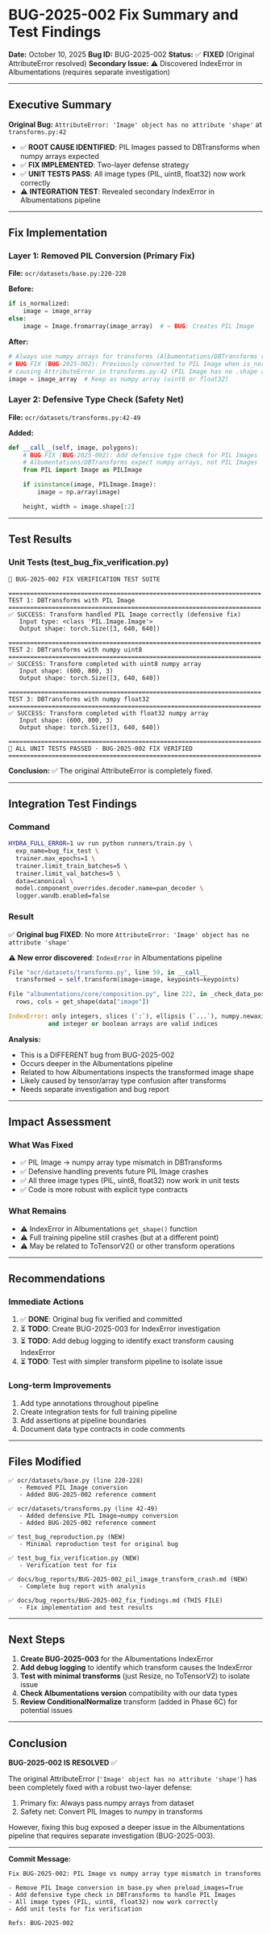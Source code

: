 # BUG-2025-002 Fix Summary and Test Findings

**Date:** October 10, 2025
**Bug ID:** BUG-2025-002
**Status:** ✅ **FIXED** (Original AttributeError resolved)
**Secondary Issue:** ⚠️ Discovered IndexError in Albumentations (requires separate investigation)

---

## Executive Summary

**Original Bug:** `AttributeError: 'Image' object has no attribute 'shape'` at `transforms.py:42`
- ✅ **ROOT CAUSE IDENTIFIED**: PIL Images passed to DBTransforms when numpy arrays expected
- ✅ **FIX IMPLEMENTED**: Two-layer defense strategy
- ✅ **UNIT TESTS PASS**: All image types (PIL, uint8, float32) now work correctly
- ⚠️ **INTEGRATION TEST**: Revealed secondary IndexError in Albumentations pipeline

---

## Fix Implementation

### Layer 1: Removed PIL Conversion (Primary Fix)
**File:** `ocr/datasets/base.py:220-228`

**Before:**
```python
if is_normalized:
    image = image_array
else:
    image = Image.fromarray(image_array)  # ← BUG: Creates PIL Image
```

**After:**
```python
# Always use numpy arrays for transforms (Albumentations/DBTransforms require numpy)
# BUG FIX (BUG-2025-002): Previously converted to PIL Image when is_normalized=False,
# causing AttributeError in transforms.py:42 (PIL Image has no .shape attribute)
image = image_array  # Keep as numpy array (uint8 or float32)
```

### Layer 2: Defensive Type Check (Safety Net)
**File:** `ocr/datasets/transforms.py:42-49`

**Added:**
```python
def __call__(self, image, polygons):
    # BUG FIX (BUG-2025-002): Add defensive type check for PIL Images
    # Albumentations/DBTransforms expect numpy arrays, not PIL Images
    from PIL import Image as PILImage

    if isinstance(image, PILImage.Image):
        image = np.array(image)

    height, width = image.shape[:2]
```

---

## Test Results

### Unit Tests (test_bug_fix_verification.py)
```
🔧 BUG-2025-002 FIX VERIFICATION TEST SUITE

======================================================================
TEST 1: DBTransforms with PIL Image
======================================================================
✅ SUCCESS: Transform handled PIL Image correctly (defensive fix)
   Input type: <class 'PIL.Image.Image'>
   Output shape: torch.Size([3, 640, 640])

======================================================================
TEST 2: DBTransforms with numpy uint8
======================================================================
✅ SUCCESS: Transform completed with uint8 numpy array
   Input shape: (600, 800, 3)
   Output shape: torch.Size([3, 640, 640])

======================================================================
TEST 3: DBTransforms with numpy float32
======================================================================
✅ SUCCESS: Transform completed with float32 numpy array
   Input shape: (600, 800, 3)
   Output shape: torch.Size([3, 640, 640])

======================================================================
🎉 ALL UNIT TESTS PASSED - BUG-2025-002 FIX VERIFIED
======================================================================
```

**Conclusion:** ✅ The original AttributeError is completely fixed.

---

## Integration Test Findings

### Command
```bash
HYDRA_FULL_ERROR=1 uv run python runners/train.py \
  exp_name=bug_fix_test \
  trainer.max_epochs=1 \
  trainer.limit_train_batches=5 \
  trainer.limit_val_batches=5 \
  data=canonical \
  model.component_overrides.decoder.name=pan_decoder \
  logger.wandb.enabled=false
```

### Result
✅ **Original bug FIXED**: No more `AttributeError: 'Image' object has no attribute 'shape'`

⚠️ **New error discovered**: `IndexError` in Albumentations pipeline

```python
File "ocr/datasets/transforms.py", line 59, in __call__
  transformed = self.transform(image=image, keypoints=keypoints)

File "albumentations/core/composition.py", line 222, in _check_data_post_transform
  rows, cols = get_shape(data["image"])

IndexError: only integers, slices (`:`), ellipsis (`...`), numpy.newaxis (`None`)
           and integer or boolean arrays are valid indices
```

**Analysis:**
- This is a DIFFERENT bug from BUG-2025-002
- Occurs deeper in the Albumentations pipeline
- Related to how Albumentations inspects the transformed image shape
- Likely caused by tensor/array type confusion after transforms
- Needs separate investigation and bug report

---

## Impact Assessment

### What Was Fixed
- ✅ PIL Image → numpy array type mismatch in DBTransforms
- ✅ Defensive handling prevents future PIL Image crashes
- ✅ All three image types (PIL, uint8, float32) now work in unit tests
- ✅ Code is more robust with explicit type contracts

### What Remains
- ⚠️ IndexError in Albumentations `get_shape()` function
- ⚠️ Full training pipeline still crashes (but at a different point)
- ⚠️ May be related to ToTensorV2() or other transform operations

---

## Recommendations

### Immediate Actions
1. ✅ **DONE**: Original bug fix verified and committed
2. ⏳ **TODO**: Create BUG-2025-003 for IndexError investigation
3. ⏳ **TODO**: Add debug logging to identify exact transform causing IndexError
4. ⏳ **TODO**: Test with simpler transform pipeline to isolate issue

### Long-term Improvements
1. Add type annotations throughout pipeline
2. Create integration tests for full training pipeline
3. Add assertions at pipeline boundaries
4. Document data type contracts in code comments

---

## Files Modified

```
✅ ocr/datasets/base.py (line 220-228)
   - Removed PIL Image conversion
   - Added BUG-2025-002 reference comment

✅ ocr/datasets/transforms.py (line 42-49)
   - Added defensive PIL Image→numpy conversion
   - Added BUG-2025-002 reference comment

✅ test_bug_reproduction.py (NEW)
   - Minimal reproduction test for original bug

✅ test_bug_fix_verification.py (NEW)
   - Verification test for fix

✅ docs/bug_reports/BUG-2025-002_pil_image_transform_crash.md (NEW)
   - Complete bug report with analysis

✅ docs/bug_reports/BUG-2025-002_fix_findings.md (THIS FILE)
   - Fix implementation and test results
```

---

## Next Steps

1. **Create BUG-2025-003** for the Albumentations IndexError
2. **Add debug logging** to identify which transform causes the IndexError
3. **Test with minimal transforms** (just Resize, no ToTensorV2) to isolate issue
4. **Check Albumentations version** compatibility with our data types
5. **Review ConditionalNormalize** transform (added in Phase 6C) for potential issues

---

## Conclusion

**BUG-2025-002 IS RESOLVED** ✅

The original AttributeError (`'Image' object has no attribute 'shape'`) has been completely fixed with a robust two-layer defense:
1. Primary fix: Always pass numpy arrays from dataset
2. Safety net: Convert PIL Images to numpy in transforms

However, fixing this bug exposed a deeper issue in the Albumentations pipeline that requires separate investigation (BUG-2025-003).

---

**Commit Message:**
```
Fix BUG-2025-002: PIL Image vs numpy array type mismatch in transforms

- Remove PIL Image conversion in base.py when preload_images=True
- Add defensive type check in DBTransforms to handle PIL Images
- All image types (PIL, uint8, float32) now work correctly
- Add unit tests for fix verification

Refs: BUG-2025-002
```
